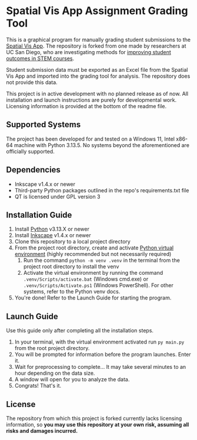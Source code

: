 # Spatial Vis App Assignment Grading Tool

This is a graphical program for manually grading student submissions to the [Spatial Vis App](https://egrove.education/). The repository is forked from one made by researchers at UC San Diego, who are investigating methods for [improving student outcomes in STEM courses](https://jacobsschool.ucsd.edu/news/release/3324?id=3324).

Student submission data must be exported as an Excel file from the Spatial Vis App and imported into the grading tool for analysis. The repository does not provide this data.

This project is in active development with no planned release as of now. All installation and launch instructions are purely for developmental work. Licensing information is provided at the bottom of the readme file.

## Supported Systems

The project has been developed for and tested on a Windows 11, Intel x86-64 machine with Python 3.13.5.
No systems beyond the aforementioned are officially supported.

## Dependencies

- Inkscape v1.4.x or newer
- Third-party Python packages outlined in the repo's requirements.txt file
- QT is licensed under GPL version 3

## Installation Guide

1. Install [Python](https://www.python.org/downloads/) v3.13.X or newer
2. Install [Inkscape](https://inkscape.org/) v1.4.x or newer
3. Clone this repository to a local project directory
4. From the project root directory, create and activate [Python virtual environment](https://docs.python.org/3/library/venv.html) (highly recommended but not necessarily required)
   1. Run the command `python -m venv .venv` in the terminal from the project root directory to install the venv
   2. Activate the virtual environment by running the command `.venv/Scripts/activate.bat` (Windows cmd.exe) or `.venv/Scripts/Activate.ps1` (Windows PowerShell). For other systems, refer to the Python venv docs.
5. You're done! Refer to the Launch Guide for starting the program.

## Launch Guide

Use this guide only after completing all the installation steps.

1. In your terminal, with the virtual environment activated run `py main.py` from the root project directory.
2. You will be prompted for information before the program launches. Enter it.
3. Wait for preprocessing to complete... It may take several minutes to an hour depending on the data size.
4. A window will open for you to analyze the data.
5. Congrats! That's it.

## License

The repository from which this project is forked currently lacks licensing information, so **you may use this repository at your own risk, assuming all risks and damages incurred.**
